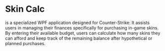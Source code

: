 # Skin Calc 
is a specialized WPF application designed for Counter-Strike: It assists users in managing their finances specifically for purchasing in-game skins. By entering their available budget, users can calculate how many skins they can afford and keep track of the remaining balance after hypothetical or planned purchases.

